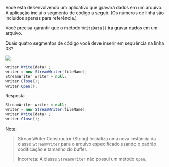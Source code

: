 ﻿Você está desenvolvendo um aplicativo que gravará dados em um arquivo. A aplicação inclui o
segmento de código a seguir. (Os números de linha são incluídos apenas para referência.)

Você precisa garantir que o método `WriteData()` irá gravar dados em um arquivo.

Quais quatro segmentos de código você deve inserir em seqüência na linha 03?

[![](https://cdn.briefmenow.org/wp-content/uploads/70-483-v2/280.jpg)](https://cdn.briefmenow.org/wp-content/uploads/70-483-v2/280.jpg)

```csharp
writer.Write(data) ;
writer = new StreamWriter(fileName);
StreamWriter writer = null;
writer.Close();
writer.Open();
```


Resposta

```csharp
StreamWriter writer = null;
writer = new StreamWriter(fileName);
writer.Write(data) ;
writer.Close();
```

Note:
> StreamWriter Constructor (String)
> Inicializa uma nova instância da classe `StreamWriter` para o arquivo especificado usando o padrão
> codificação e tamanho do buffer.
> 
> Incorreta:
> A classe `StreamWriter` não possui um método `Open`.
>  